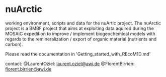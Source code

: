 # nuArctic
working environment, scripts and data for the nuArtic project.
The nuArctic project is a BMBF project that aims at exploiting data aquired during the MOSAiC expedition to improve / implement biogeochemical models with regards to the remineralization / export of organic material (nutrients and carbon).

Please read the documentation in 'Getting_started_with_REcoM1D.md'

contact:
@LaurentOziel: laurent.oziel@awi.de
@FlorentBirrien: florent.birrien@awi.de
